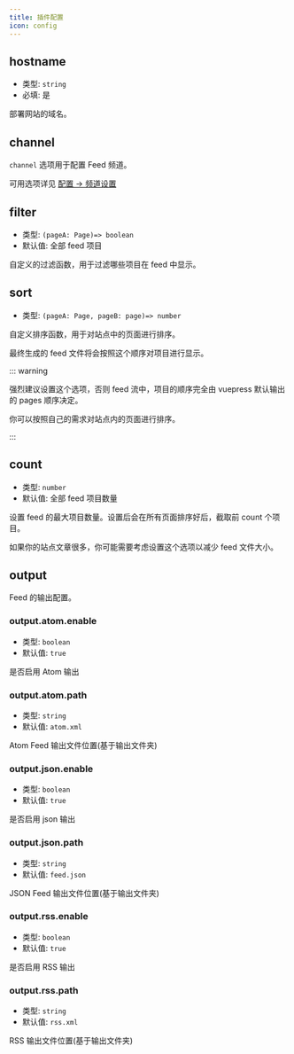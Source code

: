 ```yaml
---
title: 插件配置
icon: config
---
```


## hostname

- 类型: `string`
- 必填: 是

部署网站的域名。

## channel

`channel` 选项用于配置 Feed 频道。

可用选项详见 [配置 → 频道设置](channel.md)

## filter

- 类型: `(pageA: Page)=> boolean`
- 默认值: 全部 feed 项目

自定义的过滤函数，用于过滤哪些项目在 feed 中显示。

## sort

- 类型: `(pageA: Page, pageB: page)=> number`

自定义排序函数，用于对站点中的页面进行排序。

最终生成的 feed 文件将会按照这个顺序对项目进行显示。

::: warning

强烈建议设置这个选项，否则 feed 流中，项目的顺序完全由 vuepress 默认输出的 pages 顺序决定。

你可以按照自己的需求对站点内的页面进行排序。

:::

## count

- 类型: `number`
- 默认值: 全部 feed 项目数量

设置 feed 的最大项目数量。设置后会在所有页面排序好后，截取前 count 个项目。

如果你的站点文章很多，你可能需要考虑设置这个选项以减少 feed 文件大小。

## output

Feed 的输出配置。

### output.atom.enable

- 类型: `boolean`
- 默认值: `true`

是否启用 Atom 输出

### output.atom.path

- 类型: `string`
- 默认值: `atom.xml`

Atom Feed 输出文件位置(基于输出文件夹)

### output.json.enable

- 类型: `boolean`
- 默认值: `true`

是否启用 json 输出

### output.json.path

- 类型: `string`
- 默认值: `feed.json`

JSON Feed 输出文件位置(基于输出文件夹)

### output.rss.enable

- 类型: `boolean`
- 默认值: `true`

是否启用 RSS 输出

### output.rss.path

- 类型: `string`
- 默认值: `rss.xml`

RSS 输出文件位置(基于输出文件夹)
